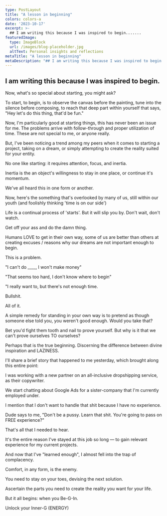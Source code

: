 ```yaml
---
type: PostLayout
title: "A lesson in beginning"
colors: colors-a
date: '2023-10-17'
excerpt: >-
  ## I am writing this because I was inspired to begin.......
featuredImage:
  type: ImageBlock
  url: /images/blog-placeholder.jpg
  altText: Personal insights and reflections
metaTitle: "A lesson in beginning"
metaDescription: "## I am writing this because I was inspired to begin...."
---
```

## I am writing this because I was inspired to begin.

Now, what's so special about starting, you might ask?

To start, to begin, is to observe the canvas before the painting, tune into the silence before composing, to reach that deep part within yourself that says, "Hey let's do this thing, that'd be fun."

Now, I'm particularly good at starting things, this has never been an issue for me. The problems arrive with follow-through and proper utilization of time. These are not special to me, or anyone really.

But, I've been noticing a trend among my peers when it comes to starting a project, taking on a dream, or simply attempting to create the reality suited for your entity.

No one like starting: it requires attention, focus, and inertia.

Inertia is the an object's willingness to stay in one place, or continue it's momentum.

We've all heard this in one form or another.

Now, here's the something that's overlooked by many of us, still within our youth (and foolishly thinking 'time is on our side')

Life is a continual process of 'starts'. But it will slip you by. Don't wait, don't watch.

Get off your ass and do the damn thing.

Humans LOVE to get in their own way, some of us are better than others at creating excuses / reasons why our dreams are not important enough to begin.

This is a problem.

"I can't do ____, I won't make money"

"That seems too hard, I don't know where to begin"

"I really want to, but there's not enough time.

Bullshit.

All of it.

A simple remedy for standing in your own way is to pretend as though someone else told you, you weren't good enough. Would you take that?

Bet you'd fight them tooth and nail to prove yourself. But why is it that we can't prove ourselves TO ourselves?

Perhaps that is the true beginning. Discerning the difference between divine inspiration and LAZINESS.

I'll share a brief story that happened to me yesterday, which brought along this entire point:

I was working with a new partner on an all-inclusive dropshipping service, as their copywriter.

We start chatting about Google Ads for a sister-company that I'm currently employed under.

I mention that I don't want to handle that shit because I have no experience.

Dude says to me, "Don't be a pussy. Learn that shit. You're going to pass on FREE experience?"

That's all that I needed to hear.

It's the entire reason I've stayed at this job so long — to gain relevant experience for my current projects.

And now that I've "learned enough", I almost fell into the trap of complacency.

Comfort, in any form, is the enemy.

You need to stay on your toes, devising the next solution.

Ascertain the parts you need to create the reality you want for your life.

But it all begins: when you Be-G-In.

Unlock your Inner-G (ENERGY)